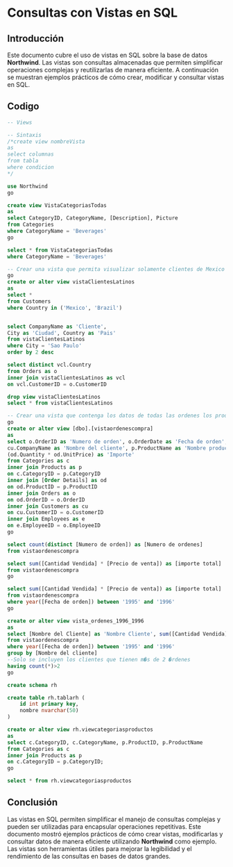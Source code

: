 # Consultas con Vistas en SQL

## Introducción
Este documento cubre el uso de vistas en SQL sobre la base de datos **Northwind**. Las vistas son consultas almacenadas que permiten simplificar operaciones complejas y reutilizarlas de manera eficiente. A continuación se muestran ejemplos prácticos de cómo crear, modificar y consultar vistas en SQL.

## Codigo
```sql
-- Views

-- Sintaxis
/*create view nombreVista
as 
select columnas
from tabla
where condicion 
*/

use Northwind
go

create view VistaCategoriasTodas
as
select CategoryID, CategoryName, [Description], Picture 
from Categories
where CategoryName = 'Beverages'
go

select * from VistaCategoriasTodas
where CategoryName = 'Beverages'

-- Crear una vista que permita visualizar solamente clientes de Mexico y Brazil
go
create or alter view vistaClientesLatinos
as
select *
from Customers
where Country in ('Mexico', 'Brazil')


select CompanyName as 'Cliente',
City as 'Ciudad', Country as 'Pais'
from vistaClientesLatinos
where City = 'Sao Paulo'
order by 2 desc

select distinct vcl.Country
from Orders as o
inner join vistaClientesLatinos as vcl
on vcl.CustomerID = o.CustomerID

drop view vistaClientesLatinos
select * from vistaClientesLatinos

-- Crear una vista que contenga los datos de todas las ordenes los productos, categorias de productos, en la orden calcular el importe
go
create or alter view [dbo].[vistaordenescompra]
as
select o.OrderID as 'Numero de orden', o.OrderDate as 'Fecha de orden', o.RequiredDate as 'Fecha de requisicion',concat(e.FirstName, ' ', e.LastName) as 'Nombre del empleado',
cu.CompanyName as 'Nombre del cliente', p.ProductName as 'Nombre producto', c.CategoryName as 'Nombre de la categoria', od.UnitPrice as 'Precio de venta', od.Quantity as 'Cantidad Vendida',
(od.Quantity * od.UnitPrice) as 'Importe'
from Categories as c
inner join Products as p
on c.CategoryID = p.CategoryID
inner join [Order Details] as od
on od.ProductID = p.ProductID
inner join Orders as o
on od.OrderID = o.OrderID
inner join Customers as cu
on cu.CustomerID = o.CustomerID
inner join Employees as e
on e.EmployeeID = o.EmployeeID
go

select count(distinct [Numero de orden]) as [Numero de ordenes]
from vistaordenescompra

select sum([Cantidad Vendida] * [Precio de venta]) as [importe total]
from vistaordenescompra
go

select sum([Cantidad Vendida] * [Precio de venta]) as [importe total]
from vistaordenescompra
where year([Fecha de orden]) between '1995' and '1996' 
go

create or alter view vista_ordenes_1996_1996
as
select [Nombre del Cliente] as 'Nombre Cliente', sum([Cantidad Vendida] * [Precio de venta]) as [importe total]
from vistaordenescompra
where year([Fecha de orden]) between '1995' and '1996' 
group by [Nombre del cliente]
--Solo se incluyen los clientes que tienen m�s de 2 �rdenes
having count(*)>2
go

create schema rh

create table rh.tablarh (
	id int primary key,
	nombre nvarchar(50)
)

create or alter view rh.viewcategoriasproductos
as
select c.CategoryID, c.CategoryName, p.ProductID, p.ProductName   
from Categories as c
inner join Products as p
on c.CategoryID = p.CategoryID;
go

select * from rh.viewcategoriasproductos
```

## Conclusión
Las vistas en SQL permiten simplificar el manejo de consultas complejas y pueden ser utilizadas para encapsular operaciones repetitivas. Este documento mostró ejemplos prácticos de cómo crear vistas, modificarlas y consultar datos de manera eficiente utilizando **Northwind** como ejemplo. Las vistas son herramientas útiles para mejorar la legibilidad y el rendimiento de las consultas en bases de datos grandes.